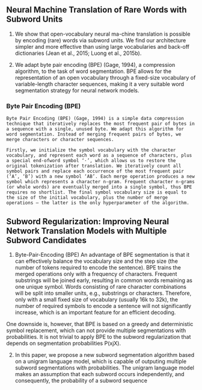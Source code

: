 ## Neural Machine Translation of Rare Words with Subword Units

1. We show that open-vocabulary neural ma-chine translation is possible by encoding (rare) words via subword units. We find our architecture simpler and more effective than using large vocabularies and back-off dictionaries (Jean et al., 2015; Luong et al., 2015b).

2. We adapt byte pair encoding (BPE) (Gage, 1994), a compression algorithm, to the task of word segmentation. BPE allows for the representation of an open vocabulary through a fixed-size vocabulary of variable-length character sequences, making it a very suitable word segmentation strategy for neural network models.

### Byte Pair Encoding (BPE)
    Byte Pair Encoding (BPE) (Gage, 1994) is a simple data compression technique that iteratively replaces the most frequent pair of bytes in a sequence with a single, unused byte. We adapt this algorithm for word segmentation. Instead of merging frequent pairs of bytes, we merge characters or character sequences.  

    Firstly, we initialize the symbol vocabulary with the character vocabulary, and represent each word as a sequence of characters, plus a special end-ofword symbol ‘·’, which allows us to restore the original tokenization after translation. We iteratively count all symbol pairs and replace each occurrence of the most frequent pair (‘A’, ‘B’) with a new symbol ‘AB’. Each merge operation produces a new symbol which represents a character n-gram. Frequent character n-grams (or whole words) are eventually merged into a single symbol, thus BPE requires no shortlist. The final symbol vocabulary size is equal to the size of the initial vocabulary, plus the number of merge operations – the latter is the only hyperparameter of the algorithm.

## Subword Regularization: Improving Neural Network Translation Models with Multiple Subword Candidates

1.  Byte-Pair-Encoding (BPE)
An advantage of BPE segmentation is that it can effectively balance the vocabulary size and the step size (the number of tokens required to encode the sentence). BPE trains the merged operations only with a frequency of characters. Frequent substrings will be joined early, resulting in common words remaining as one unique symbol. Words consisting of rare character combinations will be split into smaller units, e.g., substrings or characters.  Therefore, only with a small fixed size of vocabulary (usually 16k to 32k), the number of required symbols to encode a sentence will not significantly increase, which is an important feature for an efficient decoding.

One downside is, however, that BPE is based on a greedy and deterministic symbol replacement, which can not provide multiple segmentations with probabilities. It is not trivial to apply BPE to the subword regularization that depends on segmentation probabilities P(xjX).

2. In this paper, we propose a new subword segmentation algorithm based on a unigram language model, which is capable of outputing multiple subword segmentations with probabilities. The unigram language model makes an assumption that each subword occurs independently, and consequently, the probability of a subword sequence